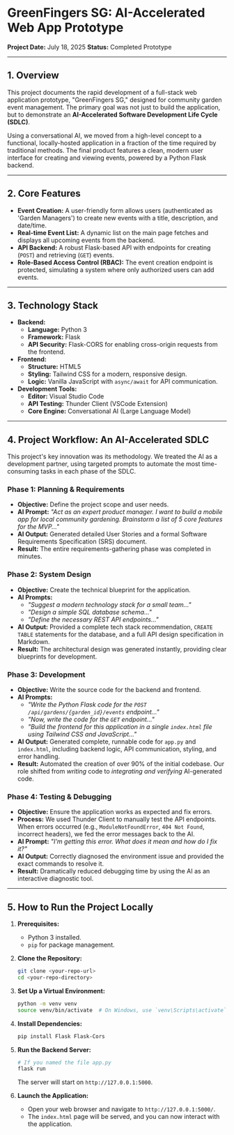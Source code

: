 # GreenFingers SG: AI-Accelerated Web App Prototype

**Project Date:** July 18, 2025
**Status:** Completed Prototype

---

## 1. Overview

This project documents the rapid development of a full-stack web application prototype, "GreenFingers SG," designed for community garden event management. The primary goal was not just to build the application, but to demonstrate an **AI-Accelerated Software Development Life Cycle (SDLC)**.

Using a conversational AI, we moved from a high-level concept to a functional, locally-hosted application in a fraction of the time required by traditional methods. The final product features a clean, modern user interface for creating and viewing events, powered by a Python Flask backend.


---

## 2. Core Features

-   **Event Creation:** A user-friendly form allows users (authenticated as 'Garden Managers') to create new events with a title, description, and date/time.
-   **Real-time Event List:** A dynamic list on the main page fetches and displays all upcoming events from the backend.
-   **API Backend:** A robust Flask-based API with endpoints for creating (`POST`) and retrieving (`GET`) events.
-   **Role-Based Access Control (RBAC):** The event creation endpoint is protected, simulating a system where only authorized users can add events.

---

## 3. Technology Stack

-   **Backend:**
    -   **Language:** Python 3
    -   **Framework:** Flask
    -   **API Security:** Flask-CORS for enabling cross-origin requests from the frontend.
-   **Frontend:**
    -   **Structure:** HTML5
    -   **Styling:** Tailwind CSS for a modern, responsive design.
    -   **Logic:** Vanilla JavaScript with `async/await` for API communication.
-   **Development Tools:**
    -   **Editor:** Visual Studio Code
    -   **API Testing:** Thunder Client (VSCode Extension)
    -   **Core Engine:** Conversational AI (Large Language Model)

---

## 4. Project Workflow: An AI-Accelerated SDLC

This project's key innovation was its methodology. We treated the AI as a development partner, using targeted prompts to automate the most time-consuming tasks in each phase of the SDLC.

### Phase 1: Planning & Requirements

-   **Objective:** Define the project scope and user needs.
-   **AI Prompt:** *"Act as an expert product manager. I want to build a mobile app for local community gardening. Brainstorm a list of 5 core features for the MVP..."*
-   **AI Output:** Generated detailed User Stories and a formal Software Requirements Specification (SRS) document.
-   **Result:** The entire requirements-gathering phase was completed in minutes.

### Phase 2: System Design

-   **Objective:** Create the technical blueprint for the application.
-   **AI Prompts:**
    -   *"Suggest a modern technology stack for a small team..."*
    -   *"Design a simple SQL database schema..."*
    -   *"Define the necessary REST API endpoints..."*
-   **AI Output:** Provided a complete tech stack recommendation, `CREATE TABLE` statements for the database, and a full API design specification in Markdown.
-   **Result:** The architectural design was generated instantly, providing clear blueprints for development.

### Phase 3: Development

-   **Objective:** Write the source code for the backend and frontend.
-   **AI Prompts:**
    -   *"Write the Python Flask code for the `POST /api/gardens/{garden_id}/events` endpoint..."*
    -   *"Now, write the code for the `GET` endpoint..."*
    -   *"Build the frontend for this application in a single `index.html` file using Tailwind CSS and JavaScript..."*
-   **AI Output:** Generated complete, runnable code for `app.py` and `index.html`, including backend logic, API communication, styling, and error handling.
-   **Result:** Automated the creation of over 90% of the initial codebase. Our role shifted from *writing* code to *integrating and verifying* AI-generated code.

### Phase 4: Testing & Debugging

-   **Objective:** Ensure the application works as expected and fix errors.
-   **Process:** We used Thunder Client to manually test the API endpoints. When errors occurred (e.g., `ModuleNotFoundError`, `404 Not Found`, incorrect headers), we fed the error messages back to the AI.
-   **AI Prompt:** *"I'm getting this error. What does it mean and how do I fix it?"*
-   **AI Output:** Correctly diagnosed the environment issue and provided the exact commands to resolve it.
-   **Result:** Dramatically reduced debugging time by using the AI as an interactive diagnostic tool.

---

## 5. How to Run the Project Locally

1.  **Prerequisites:**
    -   Python 3 installed.
    -   `pip` for package management.

2.  **Clone the Repository:**
    ```bash
    git clone <your-repo-url>
    cd <your-repo-directory>
    ```

3.  **Set Up a Virtual Environment:**
    ```bash
    python -m venv venv
    source venv/bin/activate  # On Windows, use `venv\Scripts\activate`
    ```

4.  **Install Dependencies:**
    ```bash
    pip install Flask Flask-Cors
    ```

5.  **Run the Backend Server:**
    ```bash
    # If you named the file app.py 
    flask run

    ```
    The server will start on `http://127.0.0.1:5000`.

6.  **Launch the Application:**
    -   Open your web browser and navigate to `http://127.0.0.1:5000/`.
    -   The `index.html` page will be served, and you can now interact with the application.
